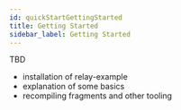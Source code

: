 ```yaml
---
id: quickStartGettingStarted
title: Getting Started
sidebar_label: Getting Started
---
```


TBD

- installation of relay-example
- explanation of some basics
- recompiling fragments and other tooling
